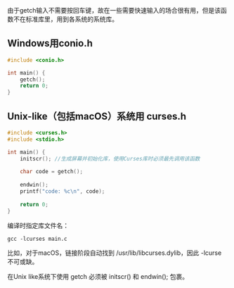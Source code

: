 由于getch输入不需要按回车键，故在一些需要快速输入的场合很有用，但是该函数不在标准库里，用到各系统的系统库。

## Windows用conio.h

```c
#include <conio.h>

int main() {
    getch();
    return 0;
}
```

## Unix-like（包括macOS）系统用 curses.h

```c
#include <curses.h>
#include <stdio.h>

int main() {
    initscr(); //生成屏幕并初始化库，使用Curses库时必须最先调用该函数
    
    char code = getch();
    
    endwin();
    printf("code: %c\n", code);
    
    return 0;
}
```

编译时指定库文件名：
```
gcc -lcurses main.c
```
比如，对于macOS，链接阶段自动找到 /usr/lib/libcurses.dylib，因此 -lcurse 不可或缺。

在Unix like系统下使用 getch 必须被 initscr() 和 endwin(); 包裹。